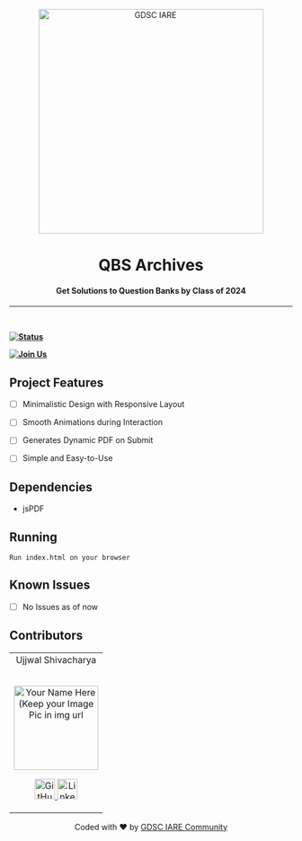 <p align="center">
<a href="https://dscvit.com">
	<img width="400" src="https://user-images.githubusercontent.com/81429137/197771787-7a37fc03-4da8-44cf-afa6-b9435f92bdb1.png#gh-light-mode-only" alt="GDSC IARE"/>
</a>
	<h1 align="center"> QBS Archives </h2>
	<h4 align="center"> Get Solutions to Question Banks by Class of 2024 <h4>
</p>

---
<br>
    

[![Status](https://img.shields.io/website?down_message=lightgrey&label=Project%20Status&style=for-the-badge&up_color=green&up_message=Online&url=https%3A%2F%2Fgdsc.community.dev%2Finstitute-of-aeronautical-engineering-hyderabad%2F)](https://github.com/gdsciare)

[![Join Us](https://img.shields.io/badge/Join%20Community-GDSC%20IARE-blue?style=for-the-badge)](https://gdsc.community.dev/institute-of-aeronautical-engineering-hyderabad/)

## Project Features
- [ ]  Minimalistic Design with Responsive Layout
- [ ]  Smooth Animations during Interaction
- [ ]  Generates Dynamic PDF on Submit
- [ ]  Simple and Easy-to-Use


## Dependencies
 - jsPDF


## Running
`Run index.html on your browser`
  
## Known Issues
  - [ ]  No Issues as of now

## Contributors

<table>
	<tr align="center">
		<td>
		Ujjwal Shivacharya
      <br>
      <br>
		<p align="center">
			<img src = "https://avatars.githubusercontent.com/u/81429137?v=4" width="150" height="150" alt="Your Name Here (Keep your Image Pic in img url">
		</p>
			<p align="center">
				<a href = "https://github.com/ujjwalshiva">
					<img src = "http://www.iconninja.com/files/241/825/211/round-collaboration-social-github-code-circle-network-icon.svg" width="36" height = "36" alt="GitHub"/>
				</a>
				<a href = "https://www.linkedin.com/in/ujjwalshiva">
					<img src = "http://www.iconninja.com/files/863/607/751/network-linkedin-social-connection-circular-circle-media-icon.svg" width="36" height="36" alt="LinkedIn"/>
				</a>
			</p>
		</td>
	</tr>
</table>

<p align="center">
	Coded with ❤ by <a href="https://gdsc.community.dev/institute-of-aeronautical-engineering-hyderabad/">GDSC IARE Community</a>
</p>
